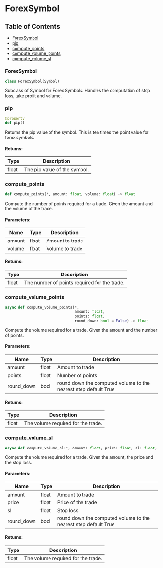 # ForexSymbol

## Table of Contents
- [ForexSymbol](#forex_symbol.forex_symbol)
- [pip](#forex_symbol.pip)
- [compute_points](#forex_symbol.compute_points)
- [compute_volume_points](#forex_symbol.compute_volume_points)
- [compute_volume_sl](#forex_symbol.compute_volume_sl)


<a id="forex_symbol.forex_symbol"></a>
### ForexSymbol
```python
class ForexSymbol(Symbol)
```
Subclass of Symbol for Forex Symbols. Handles the computation of stop loss, take profit and volume.

<a id="forex_symbol.pip"></a>
### pip
```python
@property
def pip()
```
Returns the pip value of the symbol. This is ten times the point value for forex symbols.

#### Returns:
|Type|Description|
|----|-----------|
|float|The pip value of the symbol.|

<a id="forex_symbol.compute_points"></a>
### compute_points
```python
def compute_points(*, amount: float, volume: float) -> float
```
Compute the number of points required for a trade. Given the amount and the volume of the trade.

#### Parameters:
|Name|Type|Description|
|----|----|-----------|
|amount|float|Amount to trade|
|volume|float|Volume to trade|

#### Returns:
|Type|Description|
|----|-----------|
|float|The number of points required for the trade.|

<a id="forex_symbol.compute_volume_points"></a>
### compute_volume_points
```python
async def compute_volume_points(*,
                                amount: float,
                                points: float,
                                round_down: bool = False) -> float
```
Compute the volume required for a trade. Given the amount and the number of points.

#### Parameters:
|Name|Type|Description|
|----|----|-----------|
|amount|float|Amount to trade|
|points|float|Number of points|
|round_down|bool|round down the computed volume to the nearest step default True|

#### Returns:
|Type|Description|
|----|-----------|
|float|The volume required for the trade.


<a id="forex_symbol.compute_volume_sl"></a>
### compute_volume_sl
```python
async def compute_volume_sl(*, amount: float, price: float, sl: float, round_down: bool = False) -> float
```
Compute the volume required for a trade. Given the amount, the price and the stop loss.

#### Parameters:
|Name|Type|Description|
|----|----|-----------|
|amount|float|Amount to trade|
|price|float|Price of the trade|
|sl|float|Stop loss|
|round_down|bool|round down the computed volume to the nearest step default True|

#### Returns:
|Type|Description|
|----|-----------|
|float|The volume required for the trade.